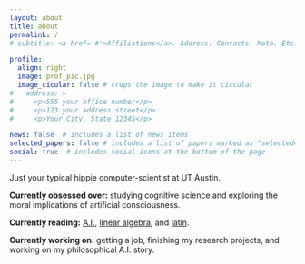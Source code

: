 ```yaml
---
layout: about
title: about
permalink: /
# subtitle: <a href='#'>Affiliations</a>. Address. Contacts. Moto. Etc.

profile:
  align: right
  image: prof_pic.jpg
  image_cicular: false # crops the image to make it circular
#   address: >
#     <p>555 your office number</p>
#     <p>123 your address street</p>
#     <p>Your City, State 12345</p>

news: false  # includes a list of news items
selected_papers: false # includes a list of papers marked as "selected={true}"
social: true  # includes social icons at the bottom of the page
---
```


Just your typical hippie computer-scientist at UT Austin.

**Currently obsessed over:** studying cognitive science and exploring the moral implications of artificial consciousness.

**Currently reading:** <a href="http://aima.cs.berkeley.edu">A.I.</a>, <a href="https://hefferon.net/linearalgebra/">linear algebra</a>, and <a href="http://www.wheelockslatin.com">latin</a>.

**Currently working on:** getting a job, finishing my research projects, and working on my philosophical A.I. story.